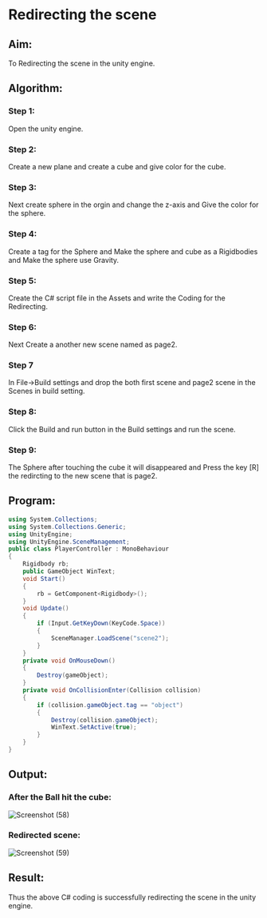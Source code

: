 # Redirecting the scene
## Aim:
To Redirecting the scene in the unity engine.
## Algorithm:
### Step 1:
Open the unity engine.
### Step 2:
Create a new plane and create a cube and give color for the cube.
### Step 3:
Next create sphere in the orgin and change the z-axis and Give the color for the sphere.
### Step 4:
Create a tag for the Sphere and Make the sphere and cube as a Rigidbodies and Make the sphere use Gravity.
### Step 5:
Create the C# script file in the Assets and write the Coding for the Redirecting.
### Step 6:
Next Create a another new scene named as page2.
### Step 7
In File->Build settings and drop the both first scene and page2 scene in the Scenes in build setting.
### Step 8:
Click the Build and run button in the Build settings and run the scene.
### Step 9:
The Sphere after touching the cube it will disappeared and Press the key [R] the redircting to the new scene that is page2.
## Program:
```cs
using System.Collections;
using System.Collections.Generic;
using UnityEngine;
using UnityEngine.SceneManagement;
public class PlayerController : MonoBehaviour
{
    Rigidbody rb;
    public GameObject WinText;
    void Start()
    {
        rb = GetComponent<Rigidbody>();
    }
    void Update()
    {
        if (Input.GetKeyDown(KeyCode.Space))
        {
            SceneManager.LoadScene("scene2");
        }
    }
    private void OnMouseDown()
    {
        Destroy(gameObject);
    }
    private void OnCollisionEnter(Collision collision)
    {
        if (collision.gameObject.tag == "object")
        {
            Destroy(collision.gameObject);
            WinText.SetActive(true);
        }
    }
}
```
## Output:
### After the Ball hit the cube:
![Screenshot (58)](https://user-images.githubusercontent.com/75235488/174803999-442cb175-779c-45b6-8de8-7eb5adbbf9b7.png)
### Redirected scene:
![Screenshot (59)](https://user-images.githubusercontent.com/75235488/174804092-88163e31-97f3-47f8-a6b0-783991458b11.png)
## Result:
Thus the above C# coding is successfully redirecting the scene in the unity engine.
